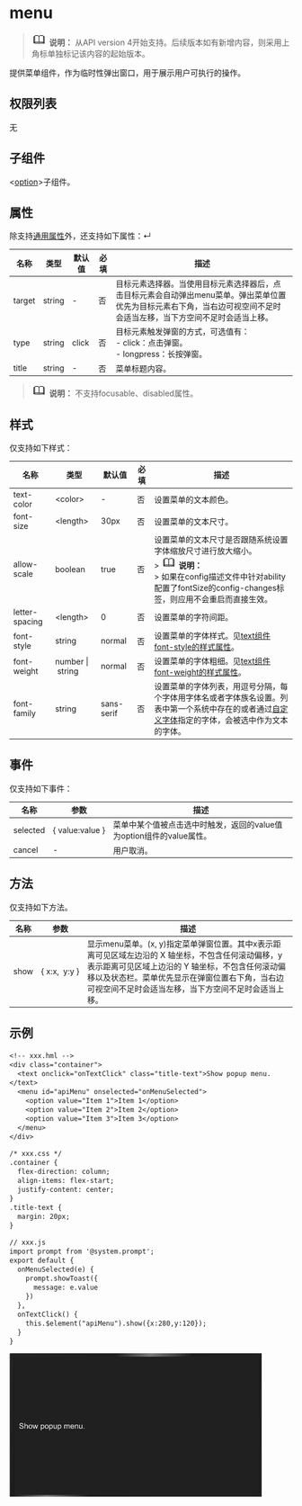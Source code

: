 # menu

> ![icon-note.gif](public_sys-resources/icon-note.gif) **说明：**
> 从API version 4开始支持。后续版本如有新增内容，则采用上角标单独标记该内容的起始版本。

提供菜单组件，作为临时性弹出窗口，用于展示用户可执行的操作。

## 权限列表

无


## 子组件

&lt;[option](../arkui-js/js-components-basic-option.md)&gt;子组件。


## 属性

除支持[通用属性](../arkui-js/js-components-common-attributes.md)外，还支持如下属性：↵

| 名称 | 类型 | 默认值 | 必填 | 描述 |
| -------- | -------- | -------- | -------- | -------- |
| target | string | - | 否 | 目标元素选择器。当使用目标元素选择器后，点击目标元素会自动弹出menu菜单。弹出菜单位置优先为目标元素右下角，当右边可视空间不足时会适当左移，当下方空间不足时会适当上移。 |
| type | string | click | 否 | 目标元素触发弹窗的方式，可选值有：<br/>-&nbsp;click：点击弹窗。<br/>-&nbsp;longpress：长按弹窗。 |
| title | string | - | 否 | 菜单标题内容。 |

> ![icon-note.gif](public_sys-resources/icon-note.gif) **说明：**
> 不支持focusable、disabled属性。


## 样式

仅支持如下样式：

| 名称 | 类型 | 默认值 | 必填 | 描述 |
| -------- | -------- | -------- | -------- | -------- |
| text-color | &lt;color&gt; | - | 否 | 设置菜单的文本颜色。 |
| font-size | &lt;length&gt; | 30px | 否 | 设置菜单的文本尺寸。 |
| allow-scale | boolean | true | 否 | 设置菜单的文本尺寸是否跟随系统设置字体缩放尺寸进行放大缩小。<br/>>&nbsp;![icon-note.gif](public_sys-resources/icon-note.gif)&nbsp;**说明：**<br/>>&nbsp;如果在config描述文件中针对ability配置了fontSize的config-changes标签，则应用不会重启而直接生效。 |
| letter-spacing | &lt;length&gt; | 0 | 否 | 设置菜单的字符间距。 |
| font-style | string | normal | 否 | 设置菜单的字体样式。见[text组件font-style的样式属性](../arkui-js/js-components-basic-text.md#样式)。 |
| font-weight | number&nbsp;\|&nbsp;string | normal | 否 | 设置菜单的字体粗细。见[text组件font-weight的样式属性](../arkui-js/js-components-basic-text.md#样式)。 |
| font-family | string | sans-serif | 否 | 设置菜单的字体列表，用逗号分隔，每个字体用字体名或者字体族名设置。列表中第一个系统中存在的或者通过[自定义字体](../arkui-js/js-components-common-customizing-font.md)指定的字体，会被选中作为文本的字体。 |


## 事件

仅支持如下事件：

| 名称 | 参数 | 描述 |
| -------- | -------- | -------- |
| selected | {&nbsp;value:value&nbsp;} | 菜单中某个值被点击选中时触发，返回的value值为option组件的value属性。 |
| cancel | - | 用户取消。 |


## 方法

仅支持如下方法。

| 名称 | 参数 | 描述 |
| -------- | -------- | -------- |
| show | {&nbsp;x:x,&nbsp;&nbsp;y:y&nbsp;} | 显示menu菜单。(x,&nbsp;y)指定菜单弹窗位置。其中x表示距离可见区域左边沿的&nbsp;X&nbsp;轴坐标，不包含任何滚动偏移，y表示距离可见区域上边沿的&nbsp;Y&nbsp;轴坐标，不包含任何滚动偏移以及状态栏。菜单优先显示在弹窗位置右下角，当右边可视空间不足时会适当左移，当下方空间不足时会适当上移。 |

## 示例

```
<!-- xxx.hml -->
<div class="container">
  <text onclick="onTextClick" class="title-text">Show popup menu.</text>
  <menu id="apiMenu" onselected="onMenuSelected">
    <option value="Item 1">Item 1</option>
    <option value="Item 2">Item 2</option>
    <option value="Item 3">Item 3</option>
  </menu>
</div>
```

```
/* xxx.css */
.container {
  flex-direction: column;
  align-items: flex-start;
  justify-content: center;
}
.title-text {
  margin: 20px;
}
```

```
// xxx.js
import prompt from '@system.prompt';
export default {
  onMenuSelected(e) {
    prompt.showToast({
      message: e.value
    })
  },
  onTextClick() {
    this.$element("apiMenu").show({x:280,y:120});
  }
}
```

![zh-cn_image_0000001131795738](figures/zh-cn_image_0000001131795738.gif)
